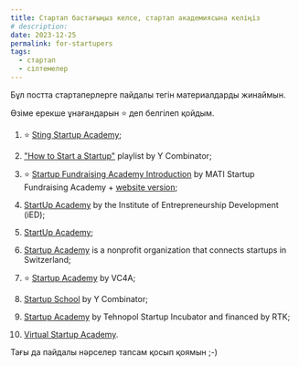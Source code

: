 ```yaml
---
title: Стартап бастағыңыз келсе, стартап академиясына келіңіз
# description:
date: 2023-12-25
permalink: for-startupers
tags:
  - стартап
  - сілтемелер
---
```


Бұл постта стартаперлерге пайдалы тегін материалдарды жинаймын.

Өзіме ерекше ұнағандарын ⭐️ деп белгілеп қойдым.

1. ⭐️ [Sting Startup Academy](https://www.sting.co/pre-sting/startup-academy);

2. ["How to Start a Startup"](https://www.youtube.com/playlist?list=PL5q_lef6zVkaTY_cT1k7qFNF2TidHCe-1) playlist by Y Combinator;

3. ⭐️ [Startup Fundraising Academy Introduction](https://www.youtube.com/playlist?list=PLLfQRiRcXrlmZUNBK2TbINq6TBWw8pyxk) by MATI Startup Fundraising Academy + [website version](https://academy.startup-israel.org.il/);

4. [StartUp Academy](https://academy.ied.eu/course/startup-academy) by the Institute of Entrepreneurship Development (iED);

5. [StartUp Academy](https://startupacademy.ae/events/);

6. [Startup Academy](https://startup-academy.ch/startups-2/academy/?lang=en) is a nonprofit organization that connects startups in Switzerland;

7. ⭐️ [Startup Academy](https://academy.vc4a.com/) by VC4A;

8. [Startup School](https://www.startupschool.org/) by Y Combinator;

9. [Startup Academy](https://www.startupincubator.ee/en/startupacademy/) by Tehnopol Startup Incubator and financed by RTK;

10. [Virtual Startup Academy](https://www.virtualstartup.academy/).

Тағы да пайдалы нәрселер тапсам қосып қоямын ;-)
